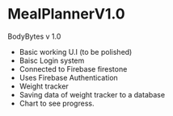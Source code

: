 # MealPlannerV1.0


BodyBytes v 1.0

- Basic working U.I (to be polished)
- Baisc Login system
- Connected to Firebase firestone 
- Uses Firebase Authentication
- Weight tracker
- Saving data of weight tracker to a database
- Chart to see progress.
